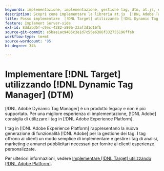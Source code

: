```yaml
---
keywords: implementazione, implementazione, gestione tag, dtm, at.js, dynamic tag management, 8 $
description: Scopri come implementare la libreria at.js  [!DNL Adobe Target]  utilizzando legacy [!DNL Dynamic Tag Management] (DTM). I tag in [!DNL Adobe Experience Platform] sono il metodo preferito per implementare [!DNL Target].
title: Posso implementare  [!DNL Target] utilizzando [!DNL Dynamic Tag Manager] (DTM)?
feature: Implement Server-side
exl-id: 8ddabd5f-c9ec-4282-a806-32af3d1d16fb
source-git-commit: e5bae1ac9485c3e1d7c55e6386f332755196ffab
workflow-type: tm+mt
source-wordcount: '95'
ht-degree: 34%

---
```


# Implementare [!DNL Target] utilizzando [!DNL Dynamic Tag Manager] (DTM)

[!DNL Adobe Dynamic Tag Manager] è un prodotto legacy e non è più supportato. Per una migliore esperienza di implementazione, [!DNL Adobe] consiglia di utilizzare i tag in [!DNL Adobe Experience Platform].

I tag in [!DNL Adobe Experience Platform] rappresentano la nuova generazione di funzionalità [!DNL Adobe] per la gestione dei tag. I tag offrono ai clienti un modo semplice di implementare e gestire i tag di analisi, marketing e annunci pubblicitari necessari per fornire ai clienti esperienze personalizzate.

Per ulteriori informazioni, vedere [Implementare [!DNL Target] utilizzando [!DNL Adobe Platform]](/help/dev/implement/client-side/atjs/how-to-deployatjs/implement-target-using-adobe-launch.md).
